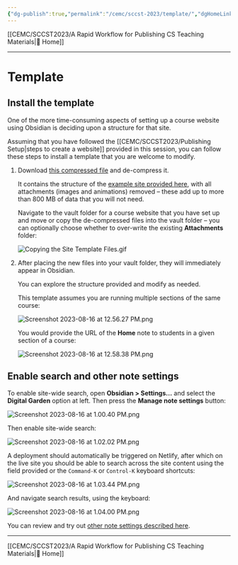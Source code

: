 ```yaml
---
{"dg-publish":true,"permalink":"/cemc/sccst-2023/template/","dgHomeLink":false}
---
```



[[CEMC/SCCST2023/A Rapid Workflow for Publishing CS Teaching Materials\|🏡 Home]]

---

# Template

## Install the template

One of the more time-consuming aspects of setting up a course website using Obsidian is deciding upon a structure for that site.

Assuming that you have followed the [[CEMC/SCCST2023/Publishing Setup\|steps to create a website]] provided in this session, you can follow these steps to install a template that you are welcome to modify.

1. Download [this compressed file](https://russellgordon.ca/SiteTemplate.zip) and de-compress it.
   
   It contains the structure of the [example site provided here](https://ics3u-2023.russellgordon.ca/section-1/home/), with all attachments (images and animations) removed – these add up to more than 800 MB of data that you will not need.
   
   Navigate to the vault folder for a course website that you have set up and move or copy the de-compressed files into the vault folder – you can optionally choose whether to over-write the existing **Attachments** folder:
   
   ![Copying the Site Template Files.gif](/img/user/Attachments/Copying%20the%20Site%20Template%20Files.gif)
   
2. After placing the new files into your vault folder, they will immediately appear in Obsidian. 
   
   You can explore the structure provided and modify as needed.
   
   This template assumes you are running multiple sections of the same course:
   
   ![Screenshot 2023-08-16 at 12.56.27 PM.png](/img/user/Attachments/Screenshot%202023-08-16%20at%2012.56.27%20PM.png)
   
   You would provide the URL of the **Home** note to students in a given section of a course:
   
   ![Screenshot 2023-08-16 at 12.58.38 PM.png](/img/user/Attachments/Screenshot%202023-08-16%20at%2012.58.38%20PM.png)
   
## Enable search and other note settings

To enable site-wide search, open **Obsidian > Settings...** and select the **Digital Garden** option at left.  Then press the **Manage note settings** button:

![Screenshot 2023-08-16 at 1.00.40 PM.png](/img/user/Attachments/Screenshot%202023-08-16%20at%201.00.40%20PM.png)

Then enable site-wide search:

![Screenshot 2023-08-16 at 1.02.02 PM.png](/img/user/Attachments/Screenshot%202023-08-16%20at%201.02.02%20PM.png)

A deployment should automatically be triggered on Netlify, after which on the live site you should be able to search across the site content using the field provided or the `Command-K` or `Control-K` keyboard shortcuts:

![Screenshot 2023-08-16 at 1.03.44 PM.png](/img/user/Attachments/Screenshot%202023-08-16%20at%201.03.44%20PM.png)

And navigate search results, using the keyboard:

![Screenshot 2023-08-16 at 1.04.00 PM.png](/img/user/Attachments/Screenshot%202023-08-16%20at%201.04.00%20PM.png)

You can review and try out [other note settings described here](https://dg-docs.ole.dev/getting-started/03-note-settings/).

---

[[CEMC/SCCST2023/A Rapid Workflow for Publishing CS Teaching Materials\|🏡 Home]]
